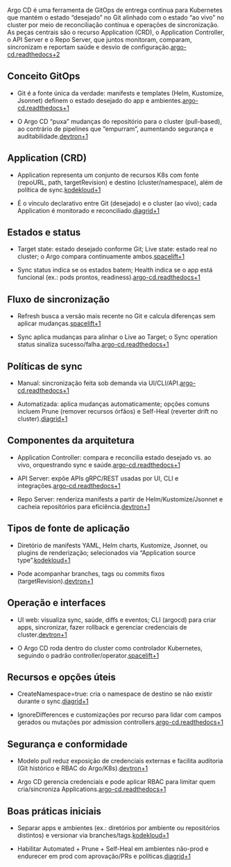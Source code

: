 Argo CD é uma ferramenta de GitOps de entrega contínua para Kubernetes que mantém o estado “desejado” no Git alinhado com o estado “ao vivo” no cluster por meio de reconciliação contínua e operações de sincronização. As peças centrais são o recurso Application (CRD), o Application Controller, o API Server e o Repo Server, que juntos monitoram, comparam, sincronizam e reportam saúde e desvio de configuração.[argo-cd.readthedocs+2](https://argo-cd.readthedocs.io/en/latest/core_concepts/)

## Conceito GitOps

- Git é a fonte única da verdade: manifests e templates (Helm, Kustomize, Jsonnet) definem o estado desejado do app e ambientes.[argo-cd.readthedocs+1](https://argo-cd.readthedocs.io/en/stable/)
    
- O Argo CD “puxa” mudanças do repositório para o cluster (pull-based), ao contrário de pipelines que “empurram”, aumentando segurança e auditabilidade.[devtron+1](https://devtron.ai/what-is-argocd)
    

## Application (CRD)

- Application representa um conjunto de recursos K8s com fonte (repoURL, path, targetRevision) e destino (cluster/namespace), além de política de sync.[kodekloud+1](https://kodekloud.com/blog/argo-cd/)
    
- É o vínculo declarativo entre Git (desejado) e o cluster (ao vivo); cada Application é monitorado e reconciliado.[diagrid+1](https://www.diagrid.io/blog/dapr-meets-gitops-a-guide-to-dapr-and-argo-cd)
    

## Estados e status

- Target state: estado desejado conforme Git; Live state: estado real no cluster; o Argo compara continuamente ambos.[spacelift+1](https://spacelift.io/blog/argocd)
    
- Sync status indica se os estados batem; Health indica se o app está funcional (ex.: pods prontos, readiness).[argo-cd.readthedocs+1](https://argo-cd.readthedocs.io/en/latest/core_concepts/)
    

## Fluxo de sincronização

- Refresh busca a versão mais recente no Git e calcula diferenças sem aplicar mudanças.[spacelift+1](https://spacelift.io/blog/argocd)
    
- Sync aplica mudanças para alinhar o Live ao Target; o Sync operation status sinaliza sucesso/falha.[argo-cd.readthedocs+1](https://argo-cd.readthedocs.io/en/latest/core_concepts/)
    

## Políticas de sync

- Manual: sincronização feita sob demanda via UI/CLI/API.[argo-cd.readthedocs+1](https://argo-cd.readthedocs.io/en/stable/)
    
- Automatizada: aplica mudanças automaticamente; opções comuns incluem Prune (remover recursos órfãos) e Self-Heal (reverter drift no cluster).[diagrid+1](https://www.diagrid.io/blog/dapr-meets-gitops-a-guide-to-dapr-and-argo-cd)
    

## Componentes da arquitetura

- Application Controller: compara e reconcilia estado desejado vs. ao vivo, orquestrando sync e saúde.[argo-cd.readthedocs+1](https://argo-cd.readthedocs.io/en/stable/operator-manual/architecture/)
    
- API Server: expõe APIs gRPC/REST usadas por UI, CLI e integrações.[argo-cd.readthedocs+1](https://argo-cd.readthedocs.io/en/stable/operator-manual/architecture/)
    
- Repo Server: renderiza manifests a partir de Helm/Kustomize/Jsonnet e cacheia repositórios para eficiência.[devtron+1](https://devtron.ai/blog/argo-cd-beginners-guide/)
    

## Tipos de fonte de aplicação

- Diretório de manifests YAML, Helm charts, Kustomize, Jsonnet, ou plugins de renderização; selecionados via “Application source type”.[kodekloud+1](https://kodekloud.com/blog/argo-cd/)
    
- Pode acompanhar branches, tags ou commits fixos (targetRevision).[devtron+1](https://devtron.ai/what-is-argocd)
    

## Operação e interfaces

- UI web: visualiza sync, saúde, diffs e eventos; CLI (argocd) para criar apps, sincronizar, fazer rollback e gerenciar credenciais de cluster.[devtron+1](https://devtron.ai/blog/argo-cd-beginners-guide/)
    
- O Argo CD roda dentro do cluster como controlador Kubernetes, seguindo o padrão controller/operator.[spacelift+1](https://spacelift.io/blog/argocd)
    

## Recursos e opções úteis

- CreateNamespace=true: cria o namespace de destino se não existir durante o sync.[diagrid+1](https://www.diagrid.io/blog/dapr-meets-gitops-a-guide-to-dapr-and-argo-cd)
    
- IgnoreDifferences e customizações por recurso para lidar com campos gerados ou mutações por admission controllers.[argo-cd.readthedocs+1](https://argo-cd.readthedocs.io/en/latest/core_concepts/)
    

## Segurança e conformidade

- Modelo pull reduz exposição de credenciais externas e facilita auditoria (Git histórico e RBAC do Argo/K8s).[devtron+1](https://devtron.ai/what-is-argocd)
    
- Argo CD gerencia credenciais e pode aplicar RBAC para limitar quem cria/sincroniza Applications.[argo-cd.readthedocs+1](https://argo-cd.readthedocs.io/en/stable/operator-manual/architecture/)
    

## Boas práticas iniciais

- Separar apps e ambientes (ex.: diretórios por ambiente ou repositórios distintos) e versionar via branches/tags.[kodekloud+1](https://kodekloud.com/blog/argo-cd/)
    
- Habilitar Automated + Prune + Self-Heal em ambientes não-prod e endurecer em prod com aprovação/PRs e políticas.[diagrid+1](https://www.diagrid.io/blog/dapr-meets-gitops-a-guide-to-dapr-and-argo-cd)


